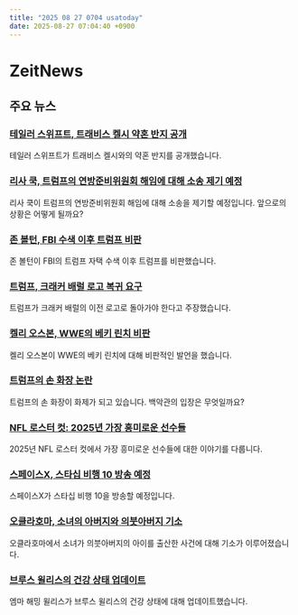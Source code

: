 ```yaml
---
title: "2025 08 27 0704 usatoday"
date: 2025-08-27 07:04:40 +0900
---
```


# ZeitNews
## 주요 뉴스
### [테일러 스위프트, 트래비스 켈시 약혼 반지 공개](https://www.usatoday.com/story/entertainment/celebrities/2025/08/26/taylor-swift-engagement-ring-travis-kelce-photos/85834286007/)

 테일러 스위프트가 트래비스 켈시와의 약혼 반지를 공개했습니다. 

### [리사 쿡, 트럼프의 연방준비위원회 해임에 대해 소송 제기 예정](https://www.usatoday.com/story/money/2025/08/26/trump-fires-fed-governor-lisa-cook-impact/85826493007/)

 리사 쿡이 트럼프의 연방준비위원회 해임에 대해 소송을 제기할 예정입니다. 앞으로의 상황은 어떻게 될까요? 

### [존 볼턴, FBI 수색 이후 트럼프 비판](https://www.usatoday.com/story/news/politics/2025/08/26/john-bolton-criticizes-trump-fbi-search/85833856007/)

 존 볼턴이 FBI의 트럼프 자택 수색 이후 트럼프를 비판했습니다. 

### [트럼프, 크래커 배럴 로고 복귀 요구](https://www.usatoday.com/story/news/politics/2025/08/26/trump-cracker-barrel-logo-controversy/85832036007/)

 트럼프가 크래커 배럴의 이전 로고로 돌아가야 한다고 주장했습니다. 

### [켈리 오스본, WWE의 베키 린치 비판](https://www.usatoday.com/story/entertainment/celebrities/2025/08/26/kelly-osbourne-wwe-becky-lynch-ozzy-osbourne/85831947007/)

 켈리 오스본이 WWE의 베키 린치에 대해 비판적인 발언을 했습니다. 

### [트럼프의 손 화장 논란](https://www.usatoday.com/story/news/politics/2025/08/25/trump-hand-bruise-makeup/85815392007/)

 트럼프의 손 화장이 화제가 되고 있습니다. 백악관의 입장은 무엇일까요? 

### [NFL 로스터 컷: 2025년 가장 흥미로운 선수들](https://www.usatoday.com/story/sports/nfl/2025/08/26/nfl-roster-cuts-2025-most-interesting-players/85829267007/)

 2025년 NFL 로스터 컷에서 가장 흥미로운 선수들에 대한 이야기를 다룹니다. 

### [스페이스X, 스타십 비행 10 방송 예정](https://www.usatoday.com/story/news/nation/2025/08/26/starship-launch-watch-spacex-livestream-flight-10/85828519007/)

 스페이스X가 스타십 비행 10을 방송할 예정입니다. 

### [오클라호마, 소녀의 아버지와 의붓아버지 기소](https://www.usatoday.com/story/news/crime/2025/08/26/oklahoma-mom-stepfather-charged-girl-gives-birth/85830197007/)

 오클라호마에서 소녀가 의붓아버지의 아이를 출산한 사건에 대해 기소가 이루어졌습니다. 

### [브루스 윌리스의 건강 상태 업데이트](https://www.usatoday.com/story/entertainment/celebrities/2025/08/26/emma-willis-bruce-willis-health-update-unexpected-journey/85829826007/)

 엠마 해밍 윌리스가 브루스 윌리스의 건강 상태에 대해 업데이트했습니다.